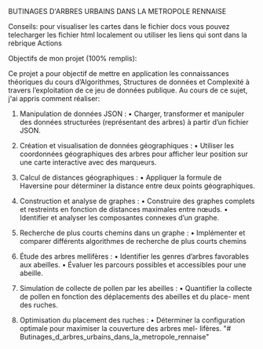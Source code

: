BUTINAGES D'ARBRES URBAINS DANS LA METROPOLE RENNAISE


Conseils: pour visualiser les cartes dans le fichier docs vous pouvez telecharger les fichier html localement ou utiliser les liens qui sont dans la rebrique Actions

Objectifs de mon projet (100% remplis):

Ce projet a pour objectif de mettre en application les connaissances théoriques du cours d’Algorithmes, Structures de données 
et Complexité à travers l’exploitation de ce jeu de données publique.
Au cours de ce sujet, j'ai appris comment réaliser:

1. Manipulation de données JSON :
• Charger, transformer et manipuler des données structurées (représentant des arbres)
à partir d’un fichier JSON.

2. Création et visualisation de données géographiques :
• Utiliser les coordonnées géographiques des arbres pour afficher leur position sur une
carte interactive avec des marqueurs.

3. Calcul de distances géographiques :
• Appliquer la formule de Haversine pour déterminer la distance entre deux points
géographiques.

4. Construction et analyse de graphes :
• Construire des graphes complets et restreints en fonction de distances maximales
entre nœuds.
• Identifier et analyser les composantes connexes d’un graphe.

5. Recherche de plus courts chemins dans un graphe :
• Implémenter et comparer différents algorithmes de recherche de plus courts chemins

6. Étude des arbres mellifères :
• Identifier les genres d’arbres favorables aux abeilles.
• Évaluer les parcours possibles et accessibles pour une abeille.

7. Simulation de collecte de pollen par les abeilles :
• Quantifier la collecte de pollen en fonction des déplacements des abeilles et du place-
ment des ruches.

8. Optimisation du placement des ruches :
• Déterminer la configuration optimale pour maximiser la couverture des arbres mel-
lifères.
"# Butinages_d_arbres_urbains_dans_la_metropole_rennaise" 
